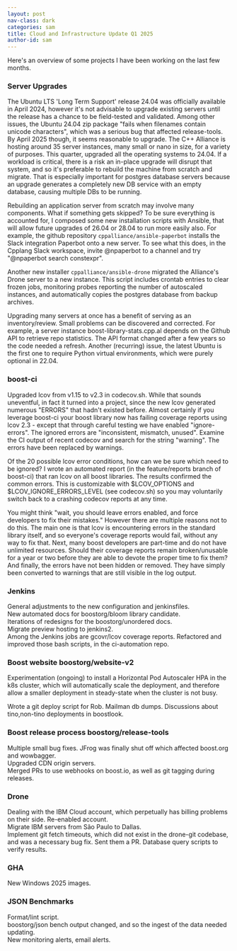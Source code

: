 ```yaml
---
layout: post
nav-class: dark
categories: sam
title: Cloud and Infrastructure Update Q1 2025
author-id: sam
---
```


Here's an overview of some projects I have been working on the last few months.

### Server Upgrades

The Ubuntu LTS 'Long Term Support' release 24.04 was officially available in April 2024, however it's not advisable to upgrade existing servers until the release has a chance to be field-tested and validated. Among other issues, the Ubuntu 24.04 zip package "fails when filenames contain unicode characters", which was a serious bug that affected release-tools. By April 2025 though, it seems reasonable to upgrade. The C++ Alliance is hosting around 35 server instances, many small or nano in size, for a variety of purposes. This quarter, upgraded all the operating systems to 24.04. If a workload is critical, there is a risk an in-place upgrade will disrupt that system, and so it's preferable to rebuild the machine from scratch and migrate. That is especially important for postgres database servers because an upgrade generates a completely new DB service with an empty database, causing multiple DBs to be running.  

Rebuilding an application server from scratch may involve many components. What if something gets skipped? To be sure everything is accounted for, I composed some new installation scripts with Ansible, that will allow future upgrades of 26.04 or 28.04 to run more easily also. For example, the github repository `cppalliance/ansible-paperbot` installs the Slack integration Paperbot onto a new server. To see what this does, in the Cpplang Slack workspace, invite @npaperbot to a channel and try "@npaperbot search constexpr".

Another new installer `cppalliance/ansible-drone` migrated the Alliance's Drone server to a new instance. This script includes crontab entries to clear frozen jobs, monitoring probes reporting the number of autoscaled instances, and automatically copies the postgres database from backup archives.  

Upgrading many servers at once has a benefit of serving as an inventory/review. Small problems can be discovered and corrected. For example, a server instance boost-library-stats.cpp.al depends on the Github API to retrieve repo statistics. The API format changed after a few years so the code needed a refresh. Another (recurring) issue, the latest Ubuntu is the first one to require Python virtual environments, which were purely optional in 22.04.

### boost-ci

Upgraded lcov from v1.15 to v2.3 in codecov.sh. While that sounds uneventful, in fact it turned into a project, since the new lcov generated numerous "ERRORS" that hadn't existed before. Almost certainly if you leverage boost-ci your boost library now has failing coverage reports using lcov 2.3 - except that through careful testing we have enabled "ignore-errors".  The ignored errors are "inconsistent, mismatch, unused". Examine the CI output of recent codecov and search for the string "warning". The errors have been replaced by warnings.

Of the 20 possible lcov error conditions, how can we be sure which need to be ignored? I wrote an automated report (in the feature/reports branch of boost-ci) that ran lcov on all boost libraries. The results confirmed the common errors. This is customizable with $LCOV_OPTIONS and $LCOV_IGNORE_ERRORS_LEVEL (see codecov.sh) so you may voluntarily switch back to a crashing codecov reports at any time.  

You might think "wait, you should leave errors enabled, and force developers to fix their mistakes." However there are multiple reasons not to do this. The main one is that lcov is encountering errors in the standard library itself, and so everyone's coverage reports would fail, without any way to fix that. Next, many boost developers are part-time and do not have unlimited resources. Should their coverage reports remain broken/unusable for a year or two before they are able to devote the proper time to fix them? And finally, the errors have not been hidden or removed. They have simply been converted to warnings that are still visible in the log output.  

### Jenkins

General adjustments to the new configuration and jenkinsfiles.  
New automated docs for boostorg/bloom library candidate.   
Iterations of redesigns for the boostorg/unordered docs.  
Migrate preview hosting to jenkins2.  
Among the Jenkins jobs are gcovr/lcov coverage reports. Refactored and improved those bash scripts, in the ci-automation repo.  

### Boost website boostorg/website-v2

Experimentation (ongoing) to install a Horizontal Pod Autoscaler HPA in the k8s cluster, which will automatically scale the deployment, and therefore allow a smaller deployment in steady-state when the cluster is not busy.  

Wrote a git deploy script for Rob. Mailman db dumps. Discussions about tino,non-tino deployments in boostlook.  

### Boost release process boostorg/release-tools

Multiple small bug fixes. JFrog was finally shut off which affected boost.org and wowbagger.  
Upgraded CDN origin servers.  
Merged PRs to use webhooks on boost.io, as well as git tagging during releases.  

### Drone

Dealing with the IBM Cloud account, which perpetually has billing problems on their side. Re-enabled account.  
Migrate IBM servers from São Paulo to Dallas.   
Implement git fetch timeouts, which did not exist in the drone-git codebase, and was a necessary bug fix. Sent them a PR. Database query scripts to verify results.  

### GHA

New Windows 2025 images.

### JSON Benchmarks

Format/lint script.  
boostorg/json bench output changed, and so the ingest of the data needed updating.  
New monitoring alerts, email alerts.  
